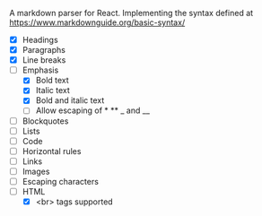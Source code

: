 A markdown parser for React. Implementing the syntax defined at https://www.markdownguide.org/basic-syntax/

- [X] Headings
- [X] Paragraphs
- [X] Line breaks
- [ ] Emphasis
  - [X] Bold text
  - [x] Italic text
  - [X] Bold and italic text
  - [ ] Allow escaping of \* \*\* \_ and \_\_
- [ ] Blockquotes
- [ ] Lists
- [ ] Code
- [ ] Horizontal rules
- [ ] Links
- [ ] Images
- [ ] Escaping characters
- [ ] HTML
  - [X] \<br\> tags supported
